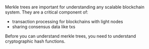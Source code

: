 Merkle trees are important for understanding any scalable blockchain system. They are a critical component of:
* transaction processing for blockchains with light nodes
* sharing consensus data like txs

Before you can understand merkle trees, you need to understand cryptographic hash functions.